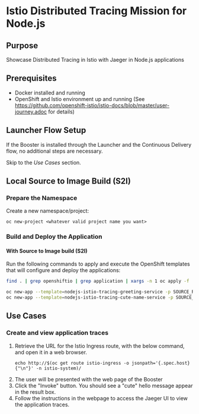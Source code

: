 # Istio Distributed Tracing Mission for Node.js

## Purpose

Showcase Distributed Tracing in Istio with Jaeger in Node.js applications

## Prerequisites

* Docker installed and running
* OpenShift and Istio environment up and running (See https://github.com/openshift-istio/istio-docs/blob/master/user-journey.adoc for details)

## Launcher Flow Setup

If the Booster is installed through the Launcher and the Continuous Delivery flow, no additional steps are necessary.

Skip to the _Use Cases_ section.

## Local Source to Image Build (S2I)

### Prepare the Namespace

Create a new namespace/project:
```
oc new-project <whatever valid project name you want>
```

### Build and Deploy the Application

#### With Source to Image build (S2I)

Run the following commands to apply and execute the OpenShift templates that will configure and deploy the applications:
```bash
find . | grep openshiftio | grep application | xargs -n 1 oc apply -f

oc new-app --template=nodejs-istio-tracing-greeting-service -p SOURCE_REPOSITORY_URL=https://github.com/bucharest-gold/nodejs-istio-tracing -p SOURCE_REPOSITORY_REF=master -p SOURCE_REPOSITORY_DIR=greeting-service
oc new-app --template=nodejs-istio-tracing-cute-name-service -p SOURCE_REPOSITORY_URL=https://github.com/bucharest-gold/nodejs-istio-tracing -p SOURCE_REPOSITORY_REF=master -p SOURCE_REPOSITORY_DIR=cute-name-service
```

## Use Cases

### Create and view application traces

1. Retrieve the URL for the Istio Ingress route, with the below command, and open it in a web browser.
    ```
    echo http://$(oc get route istio-ingress -o jsonpath='{.spec.host}{"\n"}' -n istio-system)/
    ```
2. The user will be presented with the web page of the Booster
3. Click the "Invoke" button. You should see a "cute" hello message appear in the result box.
4. Follow the instructions in the webpage to access the Jaeger UI to view the application traces.
